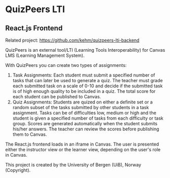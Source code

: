 # QuizPeers LTI
## React.js Frontend

Related project: <https://github.com/kehm/quizpeers-lti-backend>

QuizPeers is an external tool/LTI (Learning Tools Interoperability) for Canvas LMS (Learning Management System).

With QuizPeers you can create two types of assignments:
1. Task Assignments: Each student must submit a specified number of tasks that can later be used to generate a quiz. 
   The teacher must grade each submitted task on a scale of 0-10 and decide if the submitted task is of high enough 
   quality to be included in a quiz. The total score for each student can be published to Canvas.
2. Quiz Assignments: Students are quized on either a definite set or a random subset of the tasks submitted by other students in a task assignment.
   Tasks can be of difficulties low, medium or high and the student is given a specified number of tasks from each difficulty or task group.
   Scores are generated automatically when the student submits his/her answers. The teacher can review the scores before publishing them to Canvas.

The React.js frontend loads in an iframe in Canvas. The user is presented either the instructor view or the learner view, depending on the user's role in Canvas. 

This project is created by the University of Bergen (UiB), Norway (Copyright).
